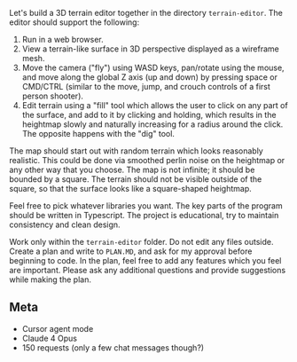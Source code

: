 Let's build a 3D terrain editor together in the directory `terrain-editor`. The editor should support the following:
1. Run in a web browser.
2. View a terrain-like surface in 3D perspective displayed as a wireframe mesh.
3. Move the camera ("fly") using WASD keys, pan/rotate using the mouse, and move along the global Z axis (up and down) by pressing space or CMD/CTRL (similar to the move, jump, and crouch controls of a first person shooter).
4. Edit terrain using a "fill" tool which allows the user to click on any part of the surface, and add to it by clicking and holding, which results in the heightmap slowly and naturally increasing for a radius around the click. The opposite happens with the "dig" tool.

The map should start out with random terrain which looks reasonably realistic. This could be done via smoothed perlin noise on the heightmap or any other way that you choose. The map is not infinite; it should be bounded by a square. The terrain should not be visible outside of the square, so that the surface looks like a square-shaped heightmap.

Feel free to pick whatever libraries you want. The key parts of the program should be written in Typescript. The project is educational, try to maintain consistency and clean design.

Work only within the `terrain-editor` folder. Do not edit any files outside. Create a plan and write to `PLAN.MD`, and ask for my approval before beginning to code. In the plan, feel free to add any features which you feel are important. Please ask any additional questions and provide suggestions while making the plan.

## Meta

- Cursor agent mode
- Claude 4 Opus
- 150 requests (only a few chat messages though?)